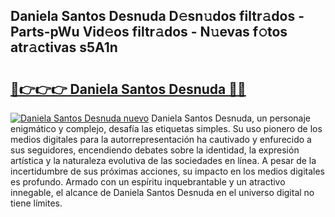 ## Daniela Santos Desnuda D𝚎sn𝚞dos filtr𝚊dos - Parts-pWu Vid𝚎os filtr𝚊dos - N𝚞evas f𝚘tos atr𝚊ctivas s5A1n

# <h2><a href="http://mb0x8yy.tromn.icu/?c=Daniela+Santos+Desnuda">🔗👉👉👉 Daniela Santos Desnuda 🔗🔗</a></h2>

[![Daniela Santos Desnuda nuevo](https://i.imgur.com/pEAQMta.gif)](http://mb0x8yy.tromn.icu/?c=Daniela+Santos+Desnuda)
Daniela Santos Desnuda, un personaje enigmático y complejo, desafía las etiquetas simples. Su uso pionero de los medios digitales para la autorrepresentación ha cautivado y enfurecido a sus seguidores, encendiendo debates sobre la identidad, la expresión artística y la naturaleza evolutiva de las sociedades en línea. A pesar de la incertidumbre de sus próximas acciones, su impacto en los medios digitales es profundo. Armado con un espíritu inquebrantable y un atractivo innegable, el alcance de Daniela Santos Desnuda en el universo digital no tiene límites.
